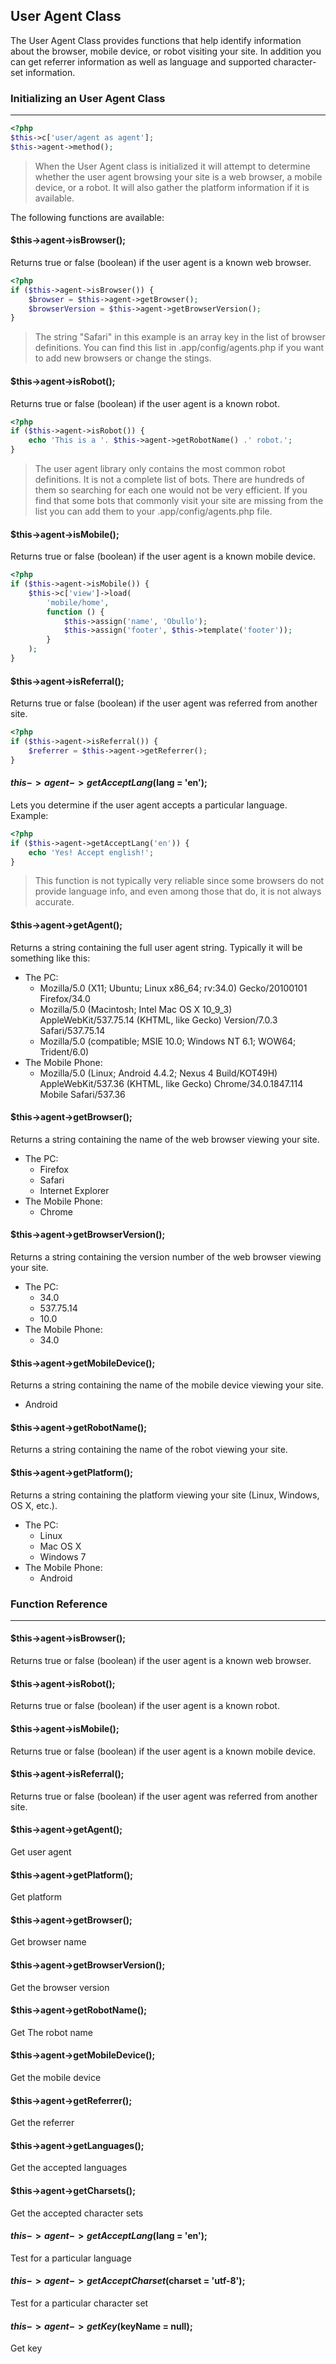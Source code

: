 
## User Agent Class

The User Agent Class provides functions that help identify information about the browser, mobile device, or robot visiting your site. In addition you can get referrer information as well as language and supported character-set information.

### Initializing an User Agent Class

------

```php
<?php
$this->c['user/agent as agent'];
$this->agent->method();
```
<blockquote>When the User Agent class is initialized it will attempt to determine whether the user agent browsing your site is a web browser, a mobile device, or a robot. It will also gather the platform information if it is available.</blockquote>

The following functions are available:

#### $this->agent->isBrowser();

Returns true or false (boolean) if the user agent is a known web browser.

```php
<?php
if ($this->agent->isBrowser()) {
    $browser = $this->agent->getBrowser();
    $browserVersion = $this->agent->getBrowserVersion();
}
```

<blockquote>The string "Safari" in this example is an array key in the list of browser definitions. You can find this list in .app/config/agents.php if you want to add new browsers or change the stings.</blockquote>

#### $this->agent->isRobot();

Returns true or false (boolean) if the user agent is a known robot.

```php
<?php
if ($this->agent->isRobot()) {
    echo 'This is a '. $this->agent->getRobotName() .' robot.';
}
```

<blockquote>The user agent library only contains the most common robot definitions. It is not a complete list of bots. There are hundreds of them so searching for each one would not be very efficient. If you find that some bots that commonly visit your site are missing from the list you can add them to your .app/config/agents.php file.</blockquote>

#### $this->agent->isMobile();

Returns true or false (boolean) if the user agent is a known mobile device.

```php
<?php
if ($this->agent->isMobile()) {
    $this->c['view']->load(
        'mobile/home',
        function () {
            $this->assign('name', 'Obullo');
            $this->assign('footer', $this->template('footer'));
        }
    );
}
```

#### $this->agent->isReferral();

Returns true or false (boolean) if the user agent was referred from another site.

```php
<?php
if ($this->agent->isReferral()) {
    $referrer = $this->agent->getReferrer();
}
```

#### $this->agent->getAcceptLang($lang = 'en');

Lets you determine if the user agent accepts a particular language. Example:

```php
<?php
if ($this->agent->getAcceptLang('en')) {
    echo 'Yes! Accept english!';
}
```
<blockquote>This function is not typically very reliable since some browsers do not provide language info, and even among those that do, it is not always accurate.</blockquote>


#### $this->agent->getAgent();

Returns a string containing the full user agent string. Typically it will be something like this:

* The PC:
    * Mozilla/5.0 (X11; Ubuntu; Linux x86_64; rv:34.0) Gecko/20100101 Firefox/34.0
    * Mozilla/5.0 (Macintosh; Intel Mac OS X 10_9_3) AppleWebKit/537.75.14 (KHTML, like Gecko) Version/7.0.3 Safari/537.75.14
    * Mozilla/5.0 (compatible; MSIE 10.0; Windows NT 6.1; WOW64; Trident/6.0)
* The Mobile Phone:
    * Mozilla/5.0 (Linux; Android 4.4.2; Nexus 4 Build/KOT49H) AppleWebKit/537.36 (KHTML, like Gecko) Chrome/34.0.1847.114 Mobile Safari/537.36

#### $this->agent->getBrowser();

Returns a string containing the name of the web browser viewing your site.

* The PC:
    * Firefox
    * Safari
    * Internet Explorer
* The Mobile Phone:
    * Chrome

#### $this->agent->getBrowserVersion();

Returns a string containing the version number of the web browser viewing your site.

* The PC:
    * 34.0
    * 537.75.14
    * 10.0
* The Mobile Phone:
    * 34.0

#### $this->agent->getMobileDevice();

Returns a string containing the name of the mobile device viewing your site.

* Android

#### $this->agent->getRobotName();

Returns a string containing the name of the robot viewing your site.

#### $this->agent->getPlatform();

Returns a string containing the platform viewing your site (Linux, Windows, OS X, etc.).

* The PC:
    * Linux
    * Mac OS X
    * Windows 7
* The Mobile Phone:
    * Android

### Function Reference

------

#### $this->agent->isBrowser();

Returns true or false (boolean) if the user agent is a known web browser.

#### $this->agent->isRobot();

Returns true or false (boolean) if the user agent is a known robot.

#### $this->agent->isMobile();

Returns true or false (boolean) if the user agent is a known mobile device.

#### $this->agent->isReferral();

Returns true or false (boolean) if the user agent was referred from another site.

#### $this->agent->getAgent();

Get user agent

#### $this->agent->getPlatform();

Get platform

#### $this->agent->getBrowser();

Get browser name

#### $this->agent->getBrowserVersion();

Get the browser version

#### $this->agent->getRobotName();

Get The robot name

#### $this->agent->getMobileDevice();

Get the mobile device

#### $this->agent->getReferrer();

Get the referrer

#### $this->agent->getLanguages();

Get the accepted languages

#### $this->agent->getCharsets();

Get the accepted character sets

#### $this->agent->getAcceptLang($lang = 'en');

Test for a particular language

#### $this->agent->getAcceptCharset($charset = 'utf-8');

Test for a particular character set

#### $this->agent->getKey($keyName = null);

Get key